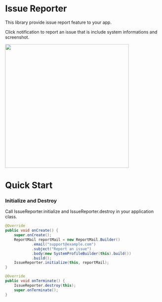 Issue Reporter
============

This library provide issue report feature to your app.

Click notification to report an issue that is include system informations and screenshot.

<img src="./static/issue-reporter.gif" width="400dp"/>

# Quick Start

### Initialize and Destroy

Call IssueReporter.initialize and IssueReporter.destroy in your application class.

```java
@Override
public void onCreate() {
    super.onCreate();
    ReportMail reportMail = new ReportMail.Builder()
            .email("support@example.com")
            .subject("Report an issue")
            .body(new SystemProfileBuilder(this).build())
            .build();
    IssueReporter.initialize(this, reportMail);
}

@Override
public void onTerminate() {
    IssueReporter.destroy(this);
    super.onTerminate();
}
```

